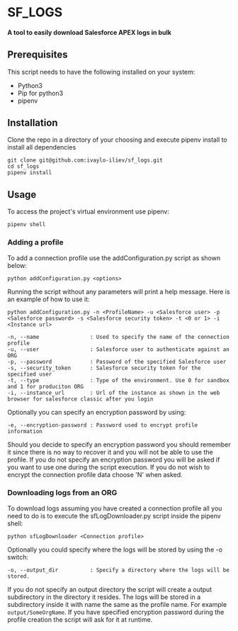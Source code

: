 # SF_LOGS
#### A tool to easily download Salesforce APEX logs in bulk

## Prerequisites
This script needs to have the following installed on your system:
* Python3
* Pip for python3
* pipenv

## Installation
Clone the repo in a directory of your choosing and execute pipenv install to install all dependencies

```
git clone git@github.com:ivaylo-iliev/sf_logs.git
cd sf_logs
pipenv install
```

## Usage
To access the project's virtual environment use pipenv:
```
pipenv shell
```
### Adding a profile
To add a connection profile use the addConfiguration.py script as shown below:
```
python addConfiguration.py <options>
```
Running the script without any parameters will print a help message. Here is an example of how to use it:
```
python addConfiguration.py -n <ProfileName> -u <Salesforce user> -p <Salesforce password> -s <Salesforce security token> -t <0 or 1> -i <Instance url>
```
```
-n, --name                : Used to specify the name of the connection profile
-u, --user                : Salesforce user to authenticate against an ORG
-p, --password            : Password of the specified Salesforce user
-s, --security_token      : Salesforce security token for the specified user
-t, --type                : Type of the environment. Use 0 for sandbox and 1 for produciton ORG
-i, --instance_url        : Url of the instance as shown in the web browser for salesforce classic after you login
```
Optionally you can specify an encryption password by using:
```
-e, --encryption-password : Password used to encrypt profile information 
```
Should you decide to specify an encryption password you should remember it since there is no way to recover it and you will not be able to use the profile. If you do not specify an encryption password you will be asked if you want to use one during the script execution. If you do not wish to encrypt the connection profile data choose 'N' when asked.

### Downloading logs from an ORG
To download logs assuming you have created a connection profile all you need to do is to execute the sfLogDownloader.py script inside the pipenv shell:
```
python sfLogDownloader <Connection profile>
```
Optionally you could specify where the logs will be stored by using the -o switch:
```
-o, --output_dir          : Specify a directory where the logs will be stored.
```
If you do not specify an output directory the script will create a output subdirectory in the directory it resides. The logs will be stored in a subdirectory inside it with name the same as the profile name. For example `output/SomeOrgName`. If you have specified encryption password during the profile creation the script will ask for it at runtime.
 
